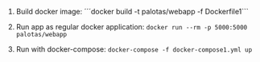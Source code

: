 1. Build docker image: ´´´docker build -t palotas/webapp -f Dockerfile1```

2. Run app as regular docker application: ```docker run --rm -p 5000:5000 palotas/webapp```

3. Run with docker-compose: ```docker-compose -f docker-compose1.yml up```

